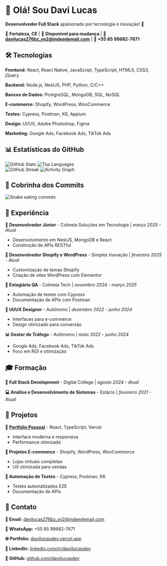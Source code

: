 # 👋 Olá! Sou Davi Lucas

**Desenvolvedor Full Stack** apaixonado por tecnologia e inovação! 🚀

📍 **Fortaleza, CE** | 💼 **Disponível para mudança** | 📧 **davilucas276bz_vo2@indeedemail.com** | 📱 **+55 85 99682-7671**

## 🛠️ Tecnologias

**Frontend:** React, React Native, JavaScript, TypeScript, HTML5, CSS3, jQuery

**Backend:** Node.js, NestJS, PHP, Python, C/C++

**Bancos de Dados:** PostgreSQL, MongoDB, SQL, NoSQL

**E-commerce:** Shopify, WordPress, WooCommerce

**Testes:** Cypress, Postman, K6, Appium

**Design:** UI/UX, Adobe Photoshop, Figma

**Marketing:** Google Ads, Facebook Ads, TikTok Ads

## 📊 Estatísticas do GitHub

<div align="left">
  <img src="https://github-readme-stats.vercel.app/api?username=daviilucasdev&show_icons=true&theme=tokyonight&hide_border=true&count_private=true" alt="GitHub Stats" />
  <img src="https://github-readme-stats.vercel.app/api/top-langs/?username=daviilucasdev&layout=compact&theme=tokyonight&hide_border=true&langs_count=6" alt="Top Languages" />
</div>

<div align="left">
  <img src="https://github-readme-streak-stats.herokuapp.com/?user=daviilucasdev&theme=tokyonight&hide_border=true" alt="GitHub Streak" />
  <img src="https://github-readme-activity-graph.vercel.app/graph?username=daviilucasdev&theme=tokyonight&hide_border=true&area=true" alt="Activity Graph" />
</div>

## 🐍 Cobrinha dos Commits

<div align="left">
  <img src="https://raw.githubusercontent.com/daviilucasdev/daviilucasdev/output/github-contribution-grid-snake.svg" alt="Snake eating commits" />
</div>

## 💼 Experiência

**🚀 Desenvolvedor Júnior** - Colmeia Soluções em Tecnologia | *março 2025 - Atual*
- Desenvolvimento em NestJS, MongoDB e React
- Construção de APIs RESTful

**🛒 Desenvolvedor Shopify e WordPress** - Simples Inovação | *fevereiro 2025 - Atual*
- Customização de temas Shopify
- Criação de sites WordPress com Elementor

**🧪 Estagiário QA** - Colmeia Tech | *novembro 2024 - março 2025*
- Automação de testes com Cypress
- Documentação de APIs com Postman

**🎨 UI/UX Designer** - Autônomo | *dezembro 2022 - junho 2024*
- Interfaces para e-commerce
- Design otimizado para conversão

**📊 Gestor de Tráfego** - Autônomo | *maio 2022 - junho 2024*
- Google Ads, Facebook Ads, TikTok Ads
- Foco em ROI e otimização

## 🎓 Formação

**🎯 Full Stack Development** - Digital College | *agosto 2024 - Atual*

**💻 Análise e Desenvolvimento de Sistemas** - Estácio | *fevereiro 2021 - Atual*

## 🚀 Projetos

**🌟 [Portfolio Pessoal](https://daviilucasdev.vercel.app)** - React, TypeScript, Vercel
- Interface moderna e responsiva
- Performance otimizada

**🛒 Projetos E-commerce** - Shopify, WordPress, WooCommerce
- Lojas virtuais completas
- UX otimizada para vendas

**🧪 Automação de Testes** - Cypress, Postman, K6
- Testes automatizados E2E
- Documentação de APIs

## 💬 Contato

**📧 Email:** davilucas276bz_vo2@indeedemail.com

**📱 WhatsApp:** +55 85 99682-7671

**🌐 Portfolio:** [daviilucasdev.vercel.app](https://daviilucasdev.vercel.app)

**💼 LinkedIn:** [linkedin.com/in/daviilucasdev](https://linkedin.com/in/daviilucasdev)

**🐙 GitHub:** [github.com/daviilucasdev](https://github.com/daviilucasdev)

